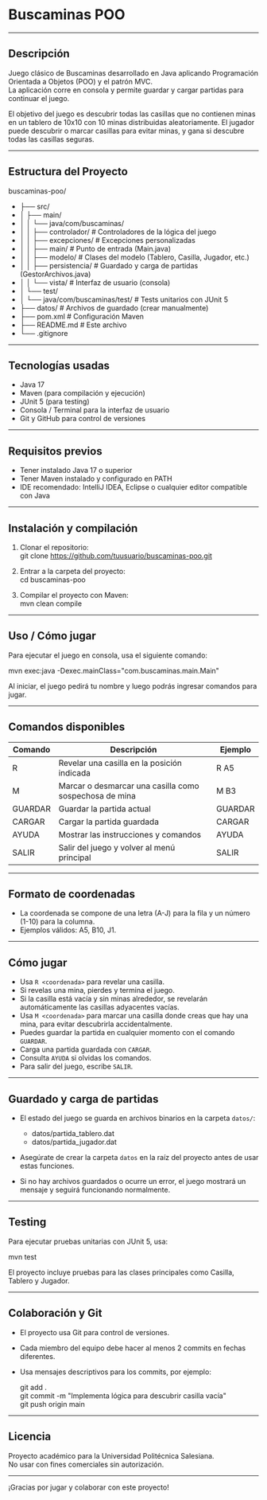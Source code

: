 # Buscaminas POO

---

## Descripción

Juego clásico de Buscaminas desarrollado en Java aplicando Programación Orientada a Objetos (POO) y el patrón MVC.  
La aplicación corre en consola y permite guardar y cargar partidas para continuar el juego.

El objetivo del juego es descubrir todas las casillas que no contienen minas en un tablero de 10x10 con 10 minas distribuidas aleatoriamente. El jugador puede descubrir o marcar casillas para evitar minas, y gana si descubre todas las casillas seguras.

---

## Estructura del Proyecto

buscaminas-poo/
- ├── src/
- │   ├── main/
- │   │   └── java/com/buscaminas/
- │   │       ├── controlador/      # Controladores de la lógica del juego
- │   │       ├── excepciones/      # Excepciones personalizadas
- │   │       ├── main/             # Punto de entrada (Main.java)
- │   │       ├── modelo/           # Clases del modelo (Tablero, Casilla, Jugador, etc.)
- │   │       ├── persistencia/     # Guardado y carga de partidas (GestorArchivos.java)
- │   │       └── vista/            # Interfaz de usuario (consola)
- │   └── test/
- │       └── java/com/buscaminas/test/  # Tests unitarios con JUnit 5
- ├── datos/                        # Archivos de guardado (crear manualmente)
- ├── pom.xml                      # Configuración Maven
- ├── README.md                    # Este archivo
- └── .gitignore

---

## Tecnologías usadas

- Java 17
- Maven (para compilación y ejecución)
- JUnit 5 (para testing)
- Consola / Terminal para la interfaz de usuario
- Git y GitHub para control de versiones

---

## Requisitos previos

- Tener instalado Java 17 o superior
- Tener Maven instalado y configurado en PATH
- IDE recomendado: IntelliJ IDEA, Eclipse o cualquier editor compatible con Java

---

## Instalación y compilación

1. Clonar el repositorio:  
   git clone https://github.com/tuusuario/buscaminas-poo.git

2. Entrar a la carpeta del proyecto:  
   cd buscaminas-poo

3. Compilar el proyecto con Maven:  
   mvn clean compile

---

## Uso / Cómo jugar

Para ejecutar el juego en consola, usa el siguiente comando:

mvn exec:java -Dexec.mainClass="com.buscaminas.main.Main"

Al iniciar, el juego pedirá tu nombre y luego podrás ingresar comandos para jugar.

---

## Comandos disponibles

Comando          | Descripción                                              | Ejemplo  
-----------------|----------------------------------------------------------|---------
R <coordenada>   | Revelar una casilla en la posición indicada              | R A5  
M <coordenada>   | Marcar o desmarcar una casilla como sospechosa de mina   | M B3  
GUARDAR          | Guardar la partida actual                                 | GUARDAR  
CARGAR           | Cargar la partida guardada                                | CARGAR  
AYUDA            | Mostrar las instrucciones y comandos                      | AYUDA  
SALIR            | Salir del juego y volver al menú principal                | SALIR  

---

## Formato de coordenadas

- La coordenada se compone de una letra (A-J) para la fila y un número (1-10) para la columna.
- Ejemplos válidos: A5, B10, J1.

---

## Cómo jugar

- Usa `R <coordenada>` para revelar una casilla.
- Si revelas una mina, pierdes y termina el juego.
- Si la casilla está vacía y sin minas alrededor, se revelarán automáticamente las casillas adyacentes vacías.
- Usa `M <coordenada>` para marcar una casilla donde creas que hay una mina, para evitar descubrirla accidentalmente.
- Puedes guardar la partida en cualquier momento con el comando `GUARDAR`.
- Carga una partida guardada con `CARGAR`.
- Consulta `AYUDA` si olvidas los comandos.
- Para salir del juego, escribe `SALIR`.

---

## Guardado y carga de partidas

- El estado del juego se guarda en archivos binarios en la carpeta `datos/`:

    - datos/partida_tablero.dat
    - datos/partida_jugador.dat

- Asegúrate de crear la carpeta `datos` en la raíz del proyecto antes de usar estas funciones.
- Si no hay archivos guardados o ocurre un error, el juego mostrará un mensaje y seguirá funcionando normalmente.

---

## Testing

Para ejecutar pruebas unitarias con JUnit 5, usa:

mvn test

El proyecto incluye pruebas para las clases principales como Casilla, Tablero y Jugador.

---

## Colaboración y Git

- El proyecto usa Git para control de versiones.
- Cada miembro del equipo debe hacer al menos 2 commits en fechas diferentes.
- Usa mensajes descriptivos para los commits, por ejemplo:

  git add .  
  git commit -m "Implementa lógica para descubrir casilla vacía"  
  git push origin main

---

## Licencia

Proyecto académico para la Universidad Politécnica Salesiana.  
No usar con fines comerciales sin autorización.

---

¡Gracias por jugar y colaborar con este proyecto!
